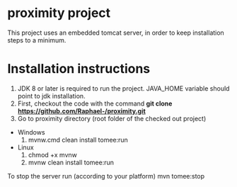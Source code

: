 # proximity project

This project uses an embedded tomcat server, in order to keep installation steps to a minimum.

# Installation instructions
1. JDK 8 or later is required to run the project. JAVA_HOME variable should point to jdk installation.
2. First, checkout the code with the command **git clone https://github.com/Raphael-/proximity.git**
3. Go to proximity directory (root folder of the checked out project)

- Windows
  1. mvnw.cmd clean install tomee:run
- Linux
  1. chmod +x mvnw
  2. mvnw clean install tomee:run
 
 To stop the server run (according to your platform) mvn tomee:stop
